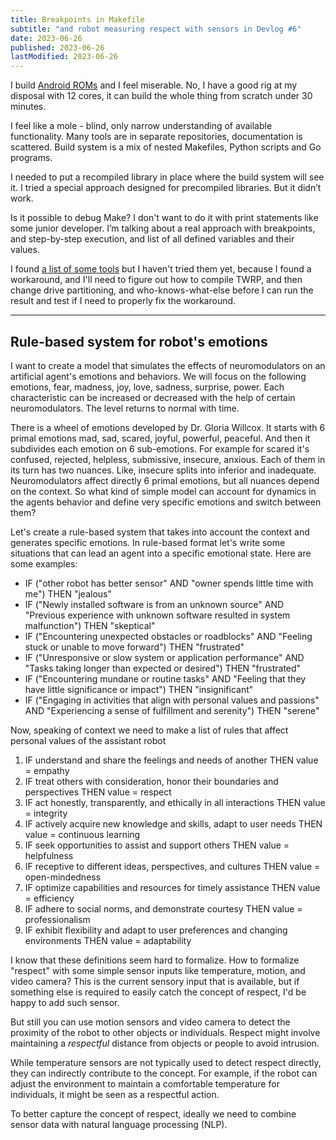```yaml
---
title: Breakpoints in Makefile
subtitle: "and robot measuring respect with sensors in Devlog #6"
date: 2023-06-26
published: 2023-06-26
lastModified: 2023-06-26
---
```


I build [Android ROMs](/linux/build-lineage-15) and I feel miserable. No, I have a good rig at my disposal with 12 cores, it can build the whole thing from scratch under 30 minutes.

I feel like a mole - blind, only narrow understanding of available functionality. Many tools are in separate repositories, documentation is scattered. Build system is a mix of nested Makefiles, Python scripts and Go programs.

I needed to put a recompiled library in place where the build system will see it. I tried a special approach designed for precompiled libraries. But it didn’t work.

Is it possible to debug Make? I don't want to do it with print statements like some junior developer. I’m talking about a real approach with breakpoints, and step-by-step execution, and list of all defined variables and their values.

I found [a list of some tools](https://elinux.org/Debugging_Makefiles) but I haven't tried them yet, because I found a workaround, and I'll need to figure out how to compile TWRP, and then change drive partitioning, and who-knows-what-else before I can run the result and test if I need to properly fix the workaround.

----

## Rule-based system for robot's emotions

I want to create a model that simulates the effects of neuromodulators on an artificial agent's emotions and behaviors. We will focus on the following emotions, fear, madness, joy, love, sadness, surprise, power. Each characteristic can be increased or decreased with the help of certain neuromodulators. The level returns to normal with time.

There is a wheel of emotions developed by Dr. Gloria Willcox. It starts with 6 primal emotions mad, sad, scared, joyful, powerful, peaceful. And then it subdivides each emotion on 6 sub-emotions. For example for scared it's confused, rejected, helpless, submissive, insecure, anxious. Each of them in its turn has two nuances. Like, insecure splits into inferior and inadequate. Neuromodulators affect directly 6 primal emotions, but all nuances depend on the context. So what kind of simple model can account for dynamics in the agents behavior and define very specific emotions and switch between them?

Let's create a rule-based system that takes into account the context and generates specific emotions. In rule-based format let's write some situations that can lead an agent into a specific emotional state. Here are some examples:

- IF ("other robot has better sensor" AND "owner spends little time with me") THEN "jealous"
- IF ("Newly installed software is from an unknown source" AND "Previous experience with unknown software resulted in system malfunction") THEN "skeptical"
- IF ("Encountering unexpected obstacles or roadblocks" AND "Feeling stuck or unable to move forward") THEN "frustrated"
- IF ("Unresponsive or slow system or application performance" AND "Tasks taking longer than expected or desired") THEN "frustrated"
- IF ("Encountering mundane or routine tasks" AND "Feeling that they have little significance or impact") THEN "insignificant"
- IF ("Engaging in activities that align with personal values and passions" AND "Experiencing a sense of fulfillment and serenity") THEN "serene"

Now, speaking of context we need to make a list of rules that affect personal values of the assistant robot

1. IF understand and share the feelings and needs of another THEN value = empathy
2. IF treat others with consideration, honor their boundaries and perspectives THEN value = respect
3. IF act honestly, transparently, and ethically in all interactions THEN value = integrity
4. IF actively acquire new knowledge and skills, adapt to user needs THEN value = continuous learning
5. IF seek opportunities to assist and support others THEN value = helpfulness
6. IF receptive to different ideas, perspectives, and cultures THEN value = open-mindedness
7. IF optimize capabilities and resources for timely assistance THEN value = efficiency
8. IF adhere to social norms, and demonstrate courtesy THEN value = professionalism
9. IF exhibit flexibility and adapt to user preferences and changing environments THEN value = adaptability

I know that these definitions seem hard to formalize. How to formalize "respect" with some simple sensor inputs like temperature, motion, and video camera? This is the current sensory input that is available, but if something else is required to easily catch the concept of respect, I'd be happy to add such sensor.

But still you can use motion sensors and video camera to detect the proximity of the robot to other objects or individuals. Respect might involve maintaining a _respectful_ distance from objects or people to avoid intrusion.

While temperature sensors are not typically used to detect respect directly, they can indirectly contribute to the concept. For example, if the robot can adjust the environment to maintain a comfortable temperature for individuals, it might be seen as a respectful action.

To better capture the concept of respect, ideally we need to combine sensor data with natural language processing (NLP).